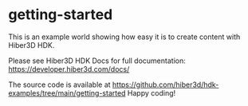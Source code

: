 # getting-started

This is an example world showing how easy it is to create content with Hiber3D HDK.

Please see Hiber3D HDK Docs for full documentation:
https://developer.hiber3d.com/docs/

The source code is available at
https://github.com/hiber3d/hdk-examples/tree/main/getting-started
Happy coding!
